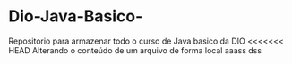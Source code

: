 # Dio-Java-Basico-
Repositorio para armazenar todo o curso de Java basico da DIO
<<<<<<< HEAD
Alterando o conteúdo de um arquivo de forma local
aaass
dss
